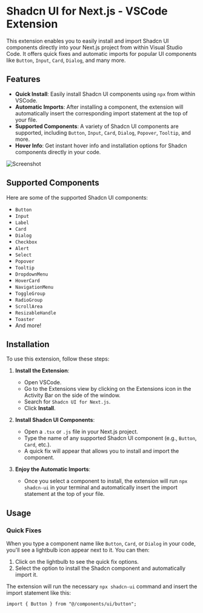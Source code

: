 # Shadcn UI for Next.js - VSCode Extension

This extension enables you to easily install and import Shadcn UI components directly into your Next.js project from within Visual Studio Code. It offers quick fixes and automatic imports for popular UI components like `Button`, `Input`, `Card`, `Dialog`, and many more.

## Features

- **Quick Install**: Easily install Shadcn UI components using `npx` from within VSCode.
- **Automatic Imports**: After installing a component, the extension will automatically insert the corresponding import statement at the top of your file.
- **Supported Components**: A variety of Shadcn UI components are supported, including `Button`, `Input`, `Card`, `Dialog`, `Popover`, `Tooltip`, and more.
- **Hover Info**: Get instant hover info and installation options for Shadcn components directly in your code.

![Screenshot]([https://raw.githubusercontent.com/username/repository/branch/images/shadcn-nextjs.gif](https://github.com/Evening-Elephant/shadcn-nextjs/blob/main/images/shadcn-nextjs.gif))

## Supported Components

Here are some of the supported Shadcn UI components:

- `Button`
- `Input`
- `Label`
- `Card`
- `Dialog`
- `Checkbox`
- `Alert`
- `Select`
- `Popover`
- `Tooltip`
- `DropdownMenu`
- `HoverCard`
- `NavigationMenu`
- `ToggleGroup`
- `RadioGroup`
- `ScrollArea`
- `ResizableHandle`
- `Toaster`
- And more!

## Installation

To use this extension, follow these steps:

1. **Install the Extension**:
   - Open VSCode.
   - Go to the Extensions view by clicking on the Extensions icon in the Activity Bar on the side of the window.
   - Search for `Shadcn UI for Next.js`.
   - Click **Install**.

2. **Install Shadcn UI Components**:
   - Open a `.tsx` or `.js` file in your Next.js project.
   - Type the name of any supported Shadcn UI component (e.g., `Button`, `Card`, etc.).
   - A quick fix will appear that allows you to install and import the component.

3. **Enjoy the Automatic Imports**:
   - Once you select a component to install, the extension will run `npx shadcn-ui` in your terminal and automatically insert the import statement at the top of your file.

## Usage

### Quick Fixes

When you type a component name like `Button`, `Card`, or `Dialog` in your code, you'll see a lightbulb icon appear next to it. You can then:

1. Click on the lightbulb to see the quick fix options.
2. Select the option to install the Shadcn component and automatically import it.

The extension will run the necessary `npx shadcn-ui` command and insert the import statement like this:

```tsx
import { Button } from "@/components/ui/button";
